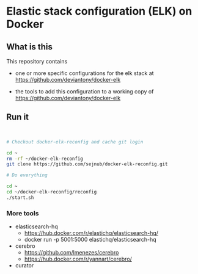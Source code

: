 # Elastic stack configuration (ELK) on Docker

## What is this

This repository contains

- one or more specific configurations for the elk stack at <https://github.com/deviantony/docker-elk>

- the tools to add this configuration to a working copy of <https://github.com/deviantony/docker-elk>

## Run it

```sh


# Checkout docker-elk-reconfig and cache git login

cd ~
rm -rf ~/docker-elk-reconfig
git clone https://github.com/sejnub/docker-elk-reconfig.git

# Do everything

cd ~
cd ~/docker-elk-reconfig/reconfig
./start.sh


```

### More tools

- elasticsearch-hq
  - <https://hub.docker.com/r/elastichq/elasticsearch-hq/>
  - docker run -p 5001:5000 elastichq/elasticsearch-hq
- cerebro
  - <https://github.com/lmenezes/cerebro>
  - <https://hub.docker.com/r/yannart/cerebro/>
- curator
